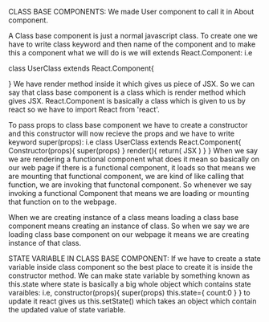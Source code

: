 CLASS BASE COMPONENTS:
We made User component to call it in About component.

A Class base component is just a normal javascript class. To create one we have to write class keyword and then name of the component and to make this a component what we will do is we will extends React.Component: i.e

class UserClass extends React.Component{

}
We have render method inside it which gives us piece of JSX. So we can say that class base component is a class which is render method which gives JSX. React.Component is basically a class which is given to us by react so we have to import React from 'react'. 

To pass props to class base component we have to create a constructor and this constructor will now recieve the props and we have to write keyword super(props): i.e
class UserClass extends React.Component{
    Constructor(props){
        super(props)
    }
    render(){
    return(
        JSX
    )
    }
}
When we say we are rendering a functional component what does it mean so basically on our web page if there is a functional component, it loads so that means we are mounting that functional component, we are kind of like calling that function, we are invoking that functonal component. So whenever we say invoking a functional Component that means we are loading or mounting that function on to the webpage.    

When we are creating instance of a class means loading a class base component means creating an instance of class. So when we say we are loading class base component on our webpage it means we are creating instance of that class.

STATE VARIABLE IN CLASS BASE COMPONENT:
If we have to create a state variable inside class component so the best place to create it is inside the constructor method. We can make state variable by something known as this.state where state is basically a big whole object which contains state varaibles: i.e,
constructor(props){
super(props)
this.state={
    count:0
}
}
to update it react gives us this.setState() which takes an object which contain the updated value of state variable.